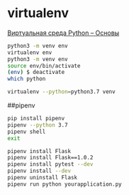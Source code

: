 # virtualenv

[Виртуальная среда Python – Основы](https://python-scripts.com/virtualenv)

```bash
python3 -m venv env
virtualenv env
python3 -m venv env
source env/bin/activate
(env) $ deactivate
which python

virtualenv --python=python3.7 venv
```

##pipenv

```bash
pip install pipenv
pipenv --python 3.7
pipenv shell
exit

pipenv install Flask
pipenv install Flask==1.0.2
pipenv install pytest --dev
pipenv install --dev
pipenv uninstall Flask
pipenv run python yourapplication.py
```
